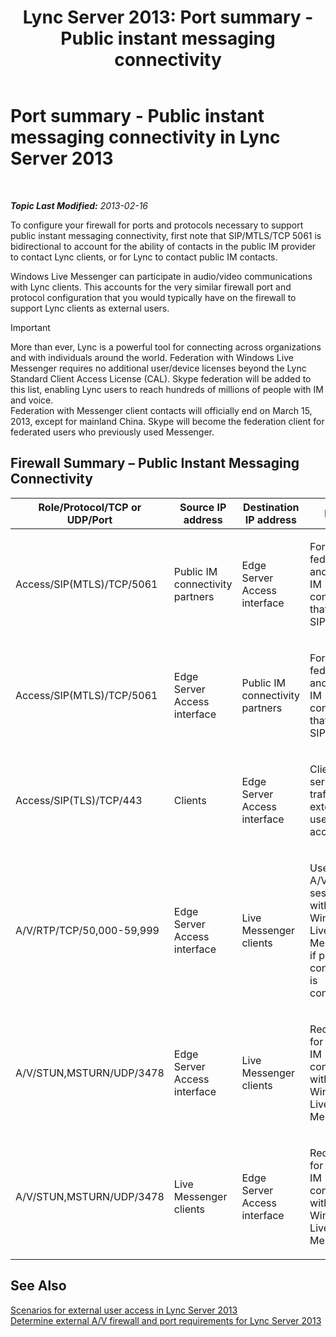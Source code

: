 ﻿---
title: 'Lync Server 2013: Port summary - Public instant messaging connectivity'
TOCTitle: Port summary - Public instant messaging connectivity
ms:assetid: f46756ec-1401-4ca2-a4a4-5cd28bcfdc7f
ms:mtpsurl: https://technet.microsoft.com/en-us/library/JJ618376(v=OCS.15)
ms:contentKeyID: 49105663
ms.date: 07/23/2014
mtps_version: v=OCS.15
---

<div data-xmlns="http://www.w3.org/1999/xhtml">

<div class="topic" data-xmlns="http://www.w3.org/1999/xhtml" data-msxsl="urn:schemas-microsoft-com:xslt" data-cs="http://msdn.microsoft.com/en-us/">

<div data-asp="http://msdn2.microsoft.com/asp">

# Port summary - Public instant messaging connectivity in Lync Server 2013

</div>

<div id="mainSection">

<div id="mainBody">

<span> </span>

_**Topic Last Modified:** 2013-02-16_

To configure your firewall for ports and protocols necessary to support public instant messaging connectivity, first note that SIP/MTLS/TCP 5061 is bidirectional to account for the ability of contacts in the public IM provider to contact Lync clients, or for Lync to contact public IM contacts.

Windows Live Messenger can participate in audio/video communications with Lync clients. This accounts for the very similar firewall port and protocol configuration that you would typically have on the firewall to support Lync clients as external users.

<div>


> [!IMPORTANT]  
> More than ever, Lync is a powerful tool for connecting across organizations and with individuals around the world. Federation with Windows Live Messenger requires no additional user/device licenses beyond the Lync Standard Client Access License (CAL). Skype federation will be added to this list, enabling Lync users to reach hundreds of millions of people with IM and voice.<BR>Federation with Messenger client contacts will officially end on March 15, 2013, except for mainland China. Skype will become the federation client for federated users who previously used Messenger.



</div>

<div>

## Firewall Summary – Public Instant Messaging Connectivity


<table>
<colgroup>
<col style="width: 25%" />
<col style="width: 25%" />
<col style="width: 25%" />
<col style="width: 25%" />
</colgroup>
<thead>
<tr class="header">
<th>Role/Protocol/TCP or UDP/Port</th>
<th>Source IP address</th>
<th>Destination IP address</th>
<th>Notes</th>
</tr>
</thead>
<tbody>
<tr class="odd">
<td><p>Access/SIP(MTLS)/TCP/5061</p></td>
<td><p>Public IM connectivity partners</p></td>
<td><p>Edge Server Access interface</p></td>
<td><p>For federated and public IM connectivity that use SIP.</p></td>
</tr>
<tr class="even">
<td><p>Access/SIP(MTLS)/TCP/5061</p></td>
<td><p>Edge Server Access interface</p></td>
<td><p>Public IM connectivity partners</p></td>
<td><p>For federated and public IM connectivity that use SIP.</p></td>
</tr>
<tr class="odd">
<td><p>Access/SIP(TLS)/TCP/443</p></td>
<td><p>Clients</p></td>
<td><p>Edge Server Access interface</p></td>
<td><p>Client-to-server SIP traffic for external user access.</p></td>
</tr>
<tr class="even">
<td><p>A/V/RTP/TCP/50,000-59,999</p></td>
<td><p>Edge Server Access interface</p></td>
<td><p>Live Messenger clients</p></td>
<td><p>Used for A/V sessions with Windows Live Messenger if public IM connectivity is configured.</p></td>
</tr>
<tr class="odd">
<td><p>A/V/STUN,MSTURN/UDP/3478</p></td>
<td><p>Edge Server Access interface</p></td>
<td><p>Live Messenger clients</p></td>
<td><p>Required for public IM connectivity with Windows Live Messenger.</p></td>
</tr>
<tr class="even">
<td><p>A/V/STUN,MSTURN/UDP/3478</p></td>
<td><p>Live Messenger clients</p></td>
<td><p>Edge Server Access interface</p></td>
<td><p>Required for public IM connectivity with Windows Live Messenger.</p></td>
</tr>
</tbody>
</table>


</div>

<div>

## See Also


[Scenarios for external user access in Lync Server 2013](lync-server-2013-scenarios-for-external-user-access.md)  
[Determine external A/V firewall and port requirements for Lync Server 2013](lync-server-2013-determine-external-a-v-firewall-and-port-requirements.md)  
  

</div>

</div>

<span> </span>

</div>

</div>

</div>

